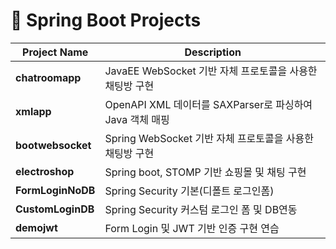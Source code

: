 # 📂 Spring Boot Projects

| Project Name | Description |
|--------------|-------------|
| **chatroomapp** | JavaEE WebSocket 기반 자체 프로토콜을 사용한 채팅방 구현|
| **xmlapp** | OpenAPI XML 데이터를 SAXParser로 파싱하여 Java 객체 매핑 |
| **bootwebsocket** | Spring WebSocket 기반 자체 프로토콜을 사용한 채팅방 구현|
| **electroshop** | Spring boot, STOMP 기반 쇼핑몰 및 채팅 구현 |
| **FormLoginNoDB** | Spring Security 기본(디폴트 로그인폼) |
| **CustomLoginDB** | Spring Security 커스텀 로그인 폼 및 DB연동 |
| **demojwt** | Form Login 및 JWT 기반 인증 구현 연습 |
